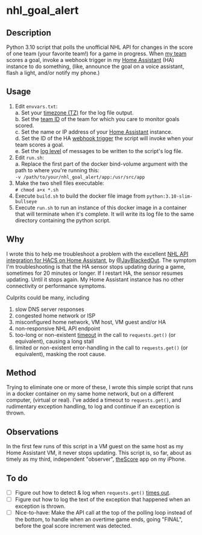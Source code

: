 # nhl_goal_alert

## Description
Python 3.10 script that polls the unofficial NHL API for changes in the score of one team (your favorite team!) for a game in progress.
When [my team](https://www.nhl.com/blues/) scores a goal, invoke a webhook trigger in my [Home Assistant](https://www.home-assistant.io/) (HA) instance to do something, (like, announce the goal on a voice assistant, flash a light, and/or notify my phone.)

## Usage
1. Edit `envvars.txt`:  
    a. Set your [timezone (TZ)](https://en.wikipedia.org/wiki/List_of_tz_database_time_zones) for the log file output.  
    b. Set the [team ID](https://github.com/JayBlackedOut/hass-nhlapi/blob/master/teams.md) of the team for which you care to monitor goals scored.  
    c. Set the name or IP address of your [Home Assistant](https://www.home-assistant.io/) instance.  
    d. Set the ID of the HA [webhook trigger](https://www.home-assistant.io/docs/automation/trigger/#webhook-trigger) the script will invoke when your team scores a goal.  
    e. Set the [log level](https://docs.python.org/3/library/logging.html#logging-levels) of messages to be written to the script's log file.
2. Edit `run.sh`:  
    a. Replace the first part of the docker bind-volume argument with the path to where you're running this:  
        `-v /path/to/your/nhl_goal_alert/app:/usr/src/app`
3. Make the two shell files executable:  
    `# chmod a+x *.sh`
4. Execute `build.sh` to build the docker file image from `python:3.10-slim-bullseye`
5. Execute `run.sh` to run an instance of this docker image in a container that will terminate when it's complete. It will write its log file to the same directory containing the python script.



## Why
I wrote this to help me troubleshoot a problem with the excellent [NHL API integration for HACS on Home Assistant](https://github.com/JayBlackedOut/hass-nhlapi), by [@JayBlackedOut](https://github.com/JayBlackedOut).
The symptom I'm troubleshooting is that the HA sensor stops updating during a game, sometimes for 20 minutes or longer.
If I restart HA, the sensor resumes updating. Until it stops again. My Home Assistant instance has no other connectivity or performance symptoms.

Culprits could be many, including 
1. slow DNS server responses
1. congested home network or ISP
1. misconfigured home network, VM host, VM guest and/or HA
1. non-responsive NHL API endpoint
1. too-long or non-existent [timeout](https://requests.readthedocs.io/en/latest/user/quickstart/#timeouts) in the call to `requests.get()` (or equivalent), causing a long stall
1. limited or non-existent error-handling in the call to `requests.get()` (or equivalent), masking the root cause.

## Method
Trying to eliminate one or more of these, I wrote this simple script that runs in a docker container on my same home network, but on a different computer, (virtual or real).
I've added a timeout to `requests.get()`, and rudimentary exception handling, to log and continue if an exception is thrown.

## Observations
In the first few runs of this script in a VM guest on the same host as my Home Assistant VM, it never stops updating.
This script is, so far, about as timely as my third, independent "observer", [theScore](https://get.thescore.com/) app on my iPhone.

## To do
- [ ] Figure out how to detect & log when `requests.get()` [times out](https://requests.readthedocs.io/en/latest/user/quickstart/#timeouts).
- [ ] Figure out how to log the text of the exception that happened when an exception is thrown.
- [ ] Nice-to-have: Make the API call at the top of the polling loop instead of the bottom, to handle when an overtime game ends, going "FINAL", before the goal score increment was detected.
